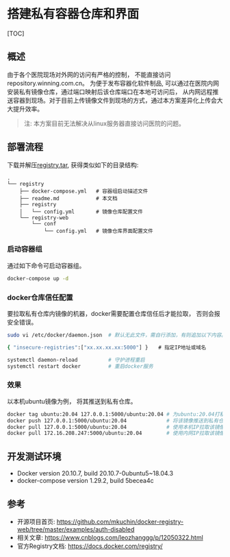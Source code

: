 # 搭建私有容器仓库和界面

[TOC]

## 概述

由于各个医院现场对外网的访问有严格的控制， 不能直接访问 repository.winning.com.cn。 为便于发布容器化软件制品, 可以通过在医院内网安装私有镜像仓库，通过端口映射后该仓库端口在本地可访问后， 从内网远程推送容器到现场。对于目前上传镜像文件到现场的方式，通过本方案差异化上传会大大提升效率。

> 注: 本方案目前无法解决从linux服务器直接访问医院的问题。

## 部署流程

下载并解压[registry.tar](http://172.16.0.142/tools/tlw/2023/registry/registry.tar), 获得类似如下的目录结构: 

~~~
.
└── registry
    ├── docker-compose.yml   # 容器组启动描述文件
    ├── readme.md            # 本文档
    ├── registry
    │   └── config.yml       # 镜像仓库配置文件
    └── registry-web
        └── conf
            └── config.yml   # 镜像仓库界面配置文件
~~~

### 启动容器组

通过如下命令可启动容器组。

~~~bash
docker-compose up -d
~~~

### docker仓库信任配置

要拉取私有仓库内镜像的机器，docker需要配置仓库信任后才能拉取， 否则会报安全错误。

~~~bash
sudo vi /etc/docker/daemon.json  # 默认无此文件，需自行添加，有则追加以下内容。

{ "insecure-registries":["xx.xx.xx.xx:5000"] }　　# 指定IP地址或域名

systemctl daemon-reload          # 守护进程重启
systemctl restart docker         # 重启docker服务
~~~

### 效果

以本机ubuntu镜像为例， 将其推送到私有仓库。

~~~bash
docker tag ubuntu:20.04 127.0.0.1:5000/ubuntu:20.04 # 为ubuntu:20.04打私有仓库名标签
docker push 127.0.0.1:5000/ubuntu:20.04             # 将该镜像推送到私有仓库
docker pull 127.0.0.1:5000/ubuntu:20.04             # 使用本机IP拉取该镜像
docker pull 172.16.208.247:5000/ubuntu:20.04        # 使用内网IP拉取该镜像
~~~

## 开发测试环境

- Docker version 20.10.7, build 20.10.7-0ubuntu5~18.04.3
- docker-compose version 1.29.2, build 5becea4c

## 参考 

- 开源项目首页: https://github.com/mkuchin/docker-registry-web/tree/master/examples/auth-disabled
- 相关文章: https://www.cnblogs.com/leozhanggg/p/12050322.html
- 官方Registry文档: https://docs.docker.com/registry/
